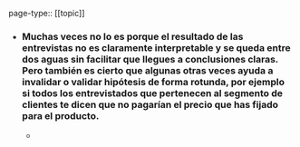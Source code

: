 page-type:: [[topic]]
- ### Muchas veces no lo es porque el resultado de las entrevistas no es claramente interpretable y se queda entre dos aguas sin facilitar que llegues a conclusiones claras. Pero también es cierto que algunas otras veces ayuda a invalidar o validar hipótesis de forma rotunda, por ejemplo si todos los entrevistados que pertenecen al segmento de clientes te dicen que no pagarían el precio que has fijado para el producto.
  - 



